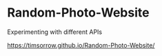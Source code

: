 # Random-Photo-Website
Experimenting with different APIs

https://timsorrow.github.io/Random-Photo-Website/

